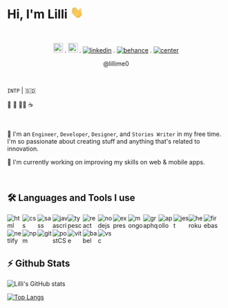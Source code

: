 <h1>Hi, I'm Lilli <img src="https://raw.githubusercontent.com/ABSphreak/ABSphreak/master/gifs/Hi.gif" width="30" alt=""> </h1>

<br/>

<p align="center">
<a href="https://facebook.com/lillime0"><img width="22" height="22" src="https://cdn2.iconfinder.com/data/icons/social-media-2285/512/1_Facebook_colored_svg_copy-512.png" /></a>  .
<a href="https://twitter.com/lillime0"><img width="22" height="22" src="https://cdn2.iconfinder.com/data/icons/social-media-2285/512/1_Twitter_colored_svg-512.png" /></a>  .
<a href="https://linkedin.com/in/lillime0"><img alt="linkedin" width="22" height="22" src="https://cdn2.iconfinder.com/data/icons/social-media-2285/512/1_Linkedin_unofficial_colored_svg-512.png" /></a>  .
<a href="https://behance.net/lillime0"><img alt="behance" width="22" height="22" src="https://symbols.getvecta.com/stencil_65/0_behance.5770f79b60.svg" /></a>  .
<a href="https://lillime0.github.io"><img alt="center" width="22" height="22" src="https://cdn1.iconfinder.com/data/icons/social-media-outline-6/128/SocialMedia_Website-Outline-512.png" /></a>
</p>

<p align="center">@lillime0</p>

<br />

`INTP` | 🇸🇩

📖 📝 👩‍💻 ☕

<br/>

📌 I'm an `Engineer`, `Developer`, `Designer`, and `Stories Writer` in my free time. I'm so passionate about creating stuff and anything that's related to innovation.

💪 I'm currently working on improving my skills on web & mobile apps.

<br/>

## 🛠️ Languages and Tools I use

<img align="left" src="https://github.com/lillime0/my-portfolio/blob/main/src/assets/skills/html.svg" alt="html" width="35" height="35" />
<img align="left" src="https://github.com/lillime0/my-portfolio/blob/main/src/assets/skills/css.svg" alt="css" width="35" height="35" />
<img align="left" src="https://github.com/lillime0/my-portfolio/blob/main/src/assets/skills/sass.svg" alt="sass" width="35" height="35" />
<img align="left" src="https://github.com/lillime0/my-portfolio/blob/main/src/assets/skills/javascript.svg" alt="javascript" width="35" height="35" />
<img align="left" src="https://github.com/lillime0/my-portfolio/blob/main/src/assets/skills/typescript.svg" alt="typescript" width="35" height="35" />
<img align="left" src="https://github.com/lillime0/my-portfolio/blob/main/src/assets/skills/react.svg" alt="react" width="35" height="35" />
<!-- <img align="left" src="https://github.com/lillime0/my-portfolio/blob/main/src/assets/skills/nextjs.svg" alt="nextjs" width="35" height="35" /> -->
<img align="left" src="https://github.com/lillime0/my-portfolio/blob/main/src/assets/skills/node-js.svg" alt="nodejs" width="35" height="35" />
<img align="left" src="https://github.com/lillime0/my-portfolio/blob/main/src/assets/skills/express2.svg" alt="express" width="35" height="35" />
<img align="left" src="https://github.com/lillime0/my-portfolio/blob/main/src/assets/skills/mongodb.svg" alt="mongodb" width="35" height="35" />
<img align="left" src="https://github.com/lillime0/my-portfolio/blob/main/src/assets/skills/graphql.svg" alt="graphql" width="35" height="35" />
<img align="left" src="https://cdn.worldvectorlogo.com/logos/apollo-graphql-1.svg" alt="apollo" width="35" height="35" />
<!-- <img align="left" src="https://github.com/lillime0/my-portfolio/blob/main/src/assets/skills/dart.svg" alt="dart" width="35" height="35" />  -->
<!-- <img align="left" src="https://github.com/lillime0/my-portfolio/blob/main/src/assets/skills/flutter.svg" alt="flutter" width="35" height="35" /> -->
<img align="left" src="https://github.com/lillime0/my-portfolio/blob/main/src/assets/skills/jest.svg" alt="jest" width="35" height="35" />
<img align="left" src="https://raw.githubusercontent.com/danielcranney/readme-generator/main/public/icons/skills/heroku-colored.svg" alt="heroku" width="35" height="35" />
<img align="left" src="https://github.com/lillime0/my-portfolio/blob/main/src/assets/skills/firebase.svg" alt="firebase" width="35" height="35" />
<img align="left" src="https://github.com/lillime0/my-portfolio/blob/main/src/assets/skills/netlify.svg" alt="netlify" width="35" height="35" />
<!-- <img align="left" src="https://github.com/lillime0/my-portfolio/blob/main/src/assets/skills/vercel.svg" alt="vercel" width="35" height="35" /> -->
<img align="left" src="https://upload.wikimedia.org/wikipedia/commons/thumb/d/db/Npm-logo.svg/540px-Npm-logo.svg.png?20140904162625" alt="npm" width="35" height="35" />
<img align="left" src="https://cdn.worldvectorlogo.com/logos/git-icon.svg" alt="git" width="35" height="35" />
<img align="left" src="https://cdn.worldvectorlogo.com/logos/postcss.svg" alt="postCSS" width="35" height="35" />
<img align="left" src="https://camo.githubusercontent.com/61e102d7c605ff91efedb9d7e47c1c4a07cef59d3e1da202fd74f4772122ca4e/68747470733a2f2f766974656a732e6465762f6c6f676f2e737667" alt="vite" width="35" height="35" />

<!--<img align="left" src="https://cdn.worldvectorlogo.com/logos/vim.svg" alt="vim" width="35" height="35" />-->
<img align="left" src="https://upload.wikimedia.org/wikipedia/commons/thumb/0/02/Babel_Logo.svg/512px-Babel_Logo.svg.png?20180608034227" alt="babel" width="35" height="35" />
<img align="left" src="https://code.visualstudio.com/assets/images/code-stable.png" alt="vsc" width="35" height="35" />

<br clear="left" />

## ⚡ Github Stats

![Lilli's GitHub stats](https://github-readme-stats.vercel.app/api?username=lillime0&show_icons=true&theme=dark)

[![Top Langs](https://github-readme-stats.vercel.app/api/top-langs/?username=lillime0&layout=compact&theme=dark)](https://github.com/anuraghazra/github-readme-stats)
